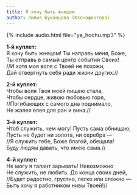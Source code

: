 ```yaml
---
title: Я хочу быть жнецом
author: Лилия Буханцова (Ксенофонтова)
---
```

{% include audio.html file="ya_hochu.mp3" %}

**1-й куплет:**  
Я хочу быть жнецом! Ты направь меня, Боже,  
Ты отправь в самый центр событий Своих!  
//И хотя моя воля с Твоей не похожи,  
Дай отвергнуть себя ради жизни других.//

**2-й куплет:**  
Чтобы воля Твоя моей пищею стала,  
Чтобы сердце, живою любовью горя,  
//Погибающих с самого дна поднимало,  
Не жалея елея для ран и вина.//

**3-й куплет:**  
Чтоб служить, чем могу! Пусть сама обнищаю,  
Пусть не будет ни золота, ни серебра —  
//Я служить тебе, Боже благой, обещала!  
Буду людям давать, что имею сама.//

**4-й куплет:**  
Не могу я талант зарывать! Невозможно  
Не служить, не любить. До конца своих дней,  
//Будет радостно, грустно, легко или сложно —  
Быть хочу я работником нивы Твоей!//
